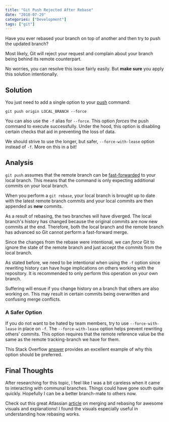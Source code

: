 ```yaml
---
title: "Git Push Rejected After Rebase"
date: "2018-07-29"
categories: ["Development"]
tags: ["git"]
---
```


Have you ever rebased your branch on top of another and then try to push the updated branch?

Most likely, Git will reject your request and complain about your branch being behind its remote counterpart.

No worries, you can resolve this issue fairly easily. But **make sure** you apply this solution intentionally.

## Solution

You just need to add a single option to your [push](https://git-scm.com/docs/git-push) command:

```git
git push origin LOCAL_BRANCH --force
```

You can also use the `-f` alias for `--force`. This option _forces_ the push command to execute successfully. Under the hood, this option is disabling certain checks that aid in preventing the loss of data.

We should strive to use the longer, but safer, `--force-with-lease` option instead of `-f`. More on this in a bit!

## Analysis

`git push` assumes that the remote branch can be [fast-forwarded](https://confluence.atlassian.com/bitbucket/git-fast-forwards-and-branch-management-329977726.html) to your local branch. This means that the command is only expecting additional commits on your local branch.

When you perform a `git rebase`, your local branch is brought up to date with the latest remote branch commits and your local commits are then appended as **new** commits.

As a result of rebasing, the two branches will have diverged. The local branch's history has changed because the original commits are now new commits at the end. Therefore, both the local branch and the remote branch has advanced so Git cannot perform a fast-forward merge.

Since the changes from the rebase were intentional, we can _force_ Git to ignore the state of the remote branch and just accept the commits from the local branch.

As stated before, we need to be intentional when using the `-f` option since rewriting history can have huge implications on others working with the repository. It is recommended to only perform this operation on your own branch.

Suffering will ensue if you change history on a branch that others are also working on. This may result in certain commits being overwritten and confusing merge conflicts. 

### A Safer Option

If you do not want to be hated by team members, try to use `--force-with-lease` in place on `-f`. The `--force-with-lease` option helps prevent rewriting others' commits. This option requires that the remote reference value be the same as the remote tracking-branch we have for them.

This Stack Overflow [answer](https://stackoverflow.com/questions/8939977/git-push-rejected-after-feature-branch-rebase#37460330) provides an excellent example of why this option should be preferred.

## Final Thoughts

After researching for this topic, I feel like I was a bit careless when it came to interacting with communal branches. Things could have gone south quite quickly. Hopefully I can be a better branch-mate to others now.

Check out this great Atlassian [article](https://www.atlassian.com/git/tutorials/merging-vs-rebasing) on merging and rebasing for awesome visuals and explanations! I found the visuals especially useful in understanding how rebasing works.
